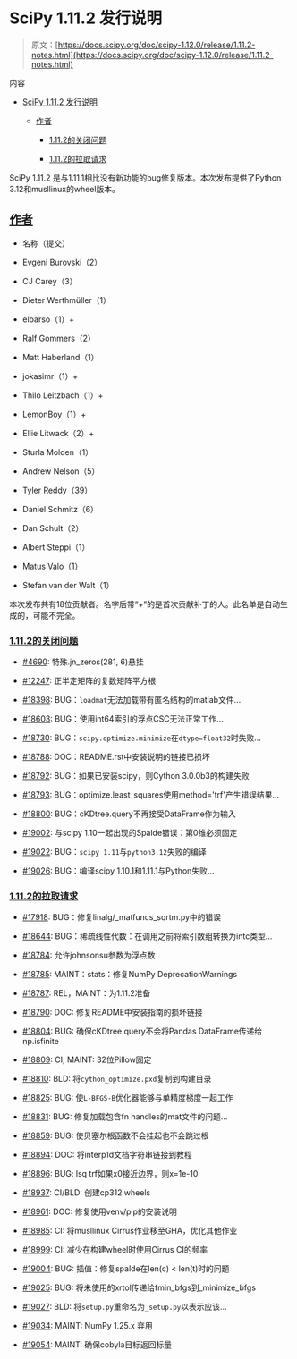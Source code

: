 # SciPy 1.11.2 发行说明

> 原文：[https://docs.scipy.org/doc/scipy-1.12.0/release/1.11.2-notes.html](https://docs.scipy.org/doc/scipy-1.12.0/release/1.11.2-notes.html)

内容

+   [SciPy 1.11.2 发行说明](#scipy-1-11-2-release-notes)

    +   [作者](#authors)

        +   [1.11.2的关闭问题](#issues-closed-for-1-11-2)

        +   [1.11.2的拉取请求](#pull-requests-for-1-11-2)

SciPy 1.11.2 是与1.11.1相比没有新功能的bug修复版本。本次发布提供了Python 3.12和musllinux的wheel版本。

## [作者](#id2)

+   名称（提交）

+   Evgeni Burovski（2）

+   CJ Carey（3）

+   Dieter Werthmüller（1）

+   elbarso（1）+

+   Ralf Gommers（2）

+   Matt Haberland（1）

+   jokasimr（1）+

+   Thilo Leitzbach（1）+

+   LemonBoy（1）+

+   Ellie Litwack（2）+

+   Sturla Molden（1）

+   Andrew Nelson（5）

+   Tyler Reddy（39）

+   Daniel Schmitz（6）

+   Dan Schult（2）

+   Albert Steppi（1）

+   Matus Valo（1）

+   Stefan van der Walt（1）

本次发布共有18位贡献者。名字后带“+”的是首次贡献补丁的人。此名单是自动生成的，可能不完全。

### [1.11.2的关闭问题](#id3)

+   [#4690](https://github.com/scipy/scipy/issues/4690): 特殊.jn_zeros(281, 6)悬挂

+   [#12247](https://github.com/scipy/scipy/issues/12247): 正半定矩阵的复数矩阵平方根

+   [#18398](https://github.com/scipy/scipy/issues/18398): BUG：`loadmat`无法加载带有匿名结构的matlab文件…

+   [#18603](https://github.com/scipy/scipy/issues/18603): BUG：使用int64索引的浮点CSC无法正常工作…

+   [#18730](https://github.com/scipy/scipy/issues/18730): BUG：`scipy.optimize.minimize`在`dtype=float32`时失败…

+   [#18788](https://github.com/scipy/scipy/issues/18788): DOC：README.rst中安装说明的链接已损坏

+   [#18792](https://github.com/scipy/scipy/issues/18792): BUG：如果已安装scipy，则Cython 3.0.0b3的构建失败

+   [#18793](https://github.com/scipy/scipy/issues/18793): BUG：optimize.least_squares使用method='trf'产生错误结果…

+   [#18800](https://github.com/scipy/scipy/issues/18800): BUG：cKDtree.query不再接受DataFrame作为输入

+   [#19002](https://github.com/scipy/scipy/issues/19002): 与scipy 1.10一起出现的Spalde错误：第0维必须固定

+   [#19022](https://github.com/scipy/scipy/issues/19022): BUG：`scipy 1.11`与`python3.12`失败的编译

+   [#19026](https://github.com/scipy/scipy/issues/19026): BUG：编译scipy 1.10.1和1.11.1与Python失败…

### [1.11.2的拉取请求](#id4)

+   [#17918](https://github.com/scipy/scipy/pull/17918): BUG：修复linalg/_matfuncs_sqrtm.py中的错误

+   [#18644](https://github.com/scipy/scipy/pull/18644): BUG：稀疏线性代数：在调用之前将索引数组转换为intc类型…

+   [#18784](https://github.com/scipy/scipy/pull/18784): 允许johnsonsu参数为浮点数

+   [#18785](https://github.com/scipy/scipy/pull/18785): MAINT：stats：修复NumPy DeprecationWarnings

+   [#18787](https://github.com/scipy/scipy/pull/18787): REL，MAINT：为1.11.2准备

+   [#18790](https://github.com/scipy/scipy/pull/18790): DOC: 修复README中安装指南的损坏链接

+   [#18804](https://github.com/scipy/scipy/pull/18804): BUG: 确保cKDtree.query不会将Pandas DataFrame传递给np.isfinite

+   [#18809](https://github.com/scipy/scipy/pull/18809): CI, MAINT: 32位Pillow固定

+   [#18810](https://github.com/scipy/scipy/pull/18810): BLD: 将`cython_optimize.pxd`复制到构建目录

+   [#18825](https://github.com/scipy/scipy/pull/18825): BUG: 使`L-BFGS-B`优化器能够与单精度梯度一起工作

+   [#18831](https://github.com/scipy/scipy/pull/18831): BUG: 修复加载包含fn handles的mat文件的问题…

+   [#18859](https://github.com/scipy/scipy/pull/18859): BUG: 使贝塞尔根函数不会挂起也不会跳过根

+   [#18894](https://github.com/scipy/scipy/pull/18894): DOC: 将interp1d文档字符串链接到教程

+   [#18896](https://github.com/scipy/scipy/pull/18896): BUG: lsq trf如果x0接近边界，则x=1e-10

+   [#18937](https://github.com/scipy/scipy/pull/18937): CI/BLD: 创建cp312 wheels

+   [#18961](https://github.com/scipy/scipy/pull/18961): DOC: 修复使用venv/pip的安装说明

+   [#18985](https://github.com/scipy/scipy/pull/18985): CI: 将musllinux Cirrus作业移至GHA，优化其他作业

+   [#18999](https://github.com/scipy/scipy/pull/18999): CI: 减少在构建wheel时使用Cirrus CI的频率

+   [#19004](https://github.com/scipy/scipy/pull/19004): BUG: 插值：修复spalde在len(c) < len(t)时的问题

+   [#19025](https://github.com/scipy/scipy/pull/19025): BUG: 将未使用的xrtol传递给fmin_bfgs到_minimize_bfgs

+   [#19027](https://github.com/scipy/scipy/pull/19027): BLD: 将`setup.py`重命名为`_setup.py`以表示应该…

+   [#19034](https://github.com/scipy/scipy/pull/19034): MAINT: NumPy 1.25.x 弃用

+   [#19054](https://github.com/scipy/scipy/pull/19054): MAINT: 确保cobyla目标返回标量
